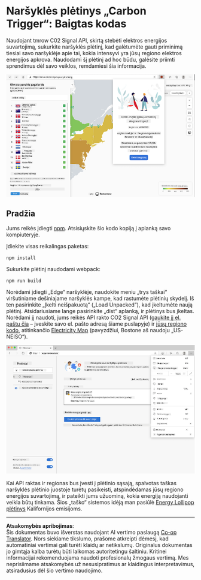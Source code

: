 <!--
CO_OP_TRANSLATOR_METADATA:
{
  "original_hash": "fab4e6b4f0efcd587a9029d82991f597",
  "translation_date": "2025-08-28T11:27:08+00:00",
  "source_file": "5-browser-extension/solution/README.md",
  "language_code": "lt"
}
-->
# Naršyklės plėtinys „Carbon Trigger“: Baigtas kodas

Naudojant tmrow C02 Signal API, skirtą stebėti elektros energijos suvartojimą, sukurkite naršyklės plėtinį, kad galėtumėte gauti priminimą tiesiai savo naršyklėje apie tai, kokia intensyvi yra jūsų regiono elektros energijos apkrova. Naudodami šį plėtinį ad hoc būdu, galėsite priimti sprendimus dėl savo veiklos, remdamiesi šia informacija.

![plėtinio ekrano nuotrauka](../../../../translated_images/extension-screenshot.0e7f5bfa110e92e3875e1bc9405edd45a3d2e02963e48900adb91926a62a5807.lt.png)

## Pradžia

Jums reikės įdiegti [npm](https://npmjs.com). Atsisiųskite šio kodo kopiją į aplanką savo kompiuteryje.

Įdiekite visas reikalingas paketas:

```
npm install
```

Sukurkite plėtinį naudodami webpack:

```
npm run build
```

Norėdami įdiegti „Edge“ naršyklėje, naudokite meniu „trys taškai“ viršutiniame dešiniajame naršyklės kampe, kad rastumėte plėtinių skydelį. Iš ten pasirinkite „Įkelti neišpakuotą“ („Load Unpacked“), kad įkeltumėte naują plėtinį. Atsidariusiame lange pasirinkite „dist“ aplanką, ir plėtinys bus įkeltas. Norėdami jį naudoti, jums reikės API rakto CO2 Signal API ([gaukite jį el. paštu čia](https://www.co2signal.com/) – įveskite savo el. pašto adresą šiame puslapyje) ir [jūsų regiono kodo](http://api.electricitymap.org/v3/zones), atitinkančio [Electricity Map](https://www.electricitymap.org/map) (pavyzdžiui, Bostone aš naudoju „US-NEISO“).

![įdiegimas](../../../../translated_images/install-on-edge.78634f02842c48283726c531998679a6f03a45556b2ee99d8ff231fe41446324.lt.png)

Kai API raktas ir regionas bus įvesti į plėtinio sąsają, spalvotas taškas naršyklės plėtinio juostoje turėtų pasikeisti, atspindėdamas jūsų regiono energijos suvartojimą, ir pateikti jums užuominą, kokia energiją naudojanti veikla būtų tinkama. Šios „taško“ sistemos idėją man pasiūlė [Energy Lollipop plėtinys](https://energylollipop.com/) Kalifornijos emisijoms.

---

**Atsakomybės apribojimas**:  
Šis dokumentas buvo išverstas naudojant AI vertimo paslaugą [Co-op Translator](https://github.com/Azure/co-op-translator). Nors siekiame tikslumo, prašome atkreipti dėmesį, kad automatiniai vertimai gali turėti klaidų ar netikslumų. Originalus dokumentas jo gimtąja kalba turėtų būti laikomas autoritetingu šaltiniu. Kritinei informacijai rekomenduojama naudoti profesionalų žmogaus vertimą. Mes neprisiimame atsakomybės už nesusipratimus ar klaidingus interpretavimus, atsiradusius dėl šio vertimo naudojimo.